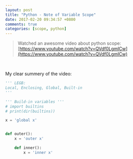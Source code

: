 ```yaml
---
layout: post
title: "Python - Note of Variable Scope"
date: 2017-02-20 09:34:57 +0800
comments: true
categories: [scope, python]
---
```



> Watched an awesome video about python scope: <br>
[https://www.youtube.com/watch?v=QVdf0LgmICw](https://www.youtube.com/watch?v=QVdf0LgmICw)

<!--more-->
<br>   

My clear summery of the video:   
```python
''' LEGB:
Local, Enclosing, Global, Built-in
'''

''' Build-in variables '''
# import builtins
# print(dir(builtins))

x = 'global x'


def outer():
    x = 'outer x'

    def inner():
        x = 'inner x'

```
